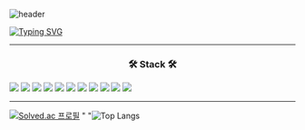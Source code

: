 ![header](https://capsule-render.vercel.app/api?type=rect&height=80&section=header&text=🤖_🤖&fontSize=50&fontColor=FFFFFF&color=0:82E8CF,100:EDFC74&font=Redressed)

[![Typing SVG](https://readme-typing-svg.herokuapp.com/?color=000000&lines=안녕하세요%20개발자%20나종현입니다.&font=Gaegu&size=50&fontColor=000000&height=70&width=650)](https://git.io/typing-svg)

---

<h3 align="center">🛠 Stack 🛠</h3>

<div style="display: inline-block;" align="center">
    <img src="https://img.shields.io/badge/Java-bf2e24?style=flat-square&logo=Java&logoColor=white" />
    <img src="https://img.shields.io/badge/Spring-6DB33F?style=flat-square&logo=Spring&logoColor=white" />
    <img src="https://img.shields.io/badge/Spring%20Boot-6DB33F?style=flat-square&logo=Spring%20Boot&logoColor=white" />
    <img src="https://img.shields.io/badge/MySQL-4479A1?style=flat-square&logo=MySQL&logoColor=white" />
</div>

<div style="display: inline-block;" align="center">
    <img src="https://img.shields.io/badge/node.js-339933?style=flat-square&logo=Node.js&logoColor=white" />
    <img src="https://img.shields.io/badge/JavaScript-F7DF1E?style=flat-square&logo=JavaScript&logoColor=white" />
    <img src="https://img.shields.io/badge/TypeScript-3178C6?style=flat-square&logo=TypeScript&logoColor=white" />
</div>

<div style="display: inline-block;" align="center">
    <img src="https://img.shields.io/badge/Vue.js-4FC08D?style=flat&logo=Vue.js&logoColor=white" />
    <img src="https://img.shields.io/badge/React-61DAFB?style=flat&logo=React&logoColor=white" />
    <img src="https://img.shields.io/badge/Flutter-02569B?style=flat&logo=Flutter&logoColor=white" />
    <img src="https://img.shields.io/badge/React%20Native-0088CC?style=flat&logo=React&logoColor=white" />
</div>

---


[![Solved.ac
프로필](http://mazassumnida.wtf/api/v2/generate_badge?boj=i0364842)](https:/solved.ac/profile/i0364842) <span>"   "</span>![Top Langs](https://github-readme-stats.vercel.app/api/top-langs/?username=najonghyun&size_weight=0.5&count_weight=0.5)



